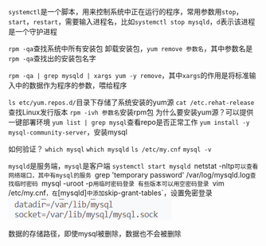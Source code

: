`systemctl`是一个脚本，用来控制系统中正在运行的程序，常用参数用`stop`，`start`，`restart`，需要输入进程名，比如`systemctl stop mysqld`，`d`表示该进程是一个守护进程

`rpm -qa`查找系统中所有安装包
卸载安装包，`yum remove 参数名`，其中参数名是`rpm -qa`查找出的安装包名字

`rpm -qa | grep mysqld | xargs yum -y remove`，其中`xargs`的作用是将标准输入中的数据作为程序的参数，喂给程序

`ls etc/yum.repos.d/`目录下存储了系统安装的yum源
`cat /etc.rehat-release`查找Linux发行版本
`rpm -ivh 参数名`安装rpm包
为什么要安装yum源？可以提供一键部署环境
`yum list | grep mysql`查看repo是否正常工作
`yum install -y mysql-community-server`，安装mysql

如何验证？
`which mysql`
`which mysqld`
`ls /etc/my.cnf`
`mysql -v`

`mysqld`是服务端，`mysql`是客户端
`systemctl start mysqld
`netstat -nltp`可以查看网络端口，其中有mysql的服务
`grep 'temporary password' /var/log/mysqld.log`查找临时密码
`mysql -uroot -p`用临时密码登录
有些版本可以用空密码登录
`vim /etc/my.cnf`，在`[mysqld]`中添加`skip-grant-tables`，设置免密登录
![image.png](https://raw.githubusercontent.com/ren77281/pigco-image/main/img/20230611113215.png)

数据的存储路径，即使mysql被删除，数据也不会被删除